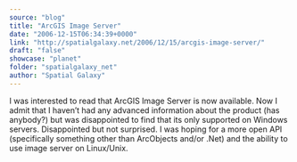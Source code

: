 ```yaml
---
source: "blog"
title: "ArcGIS Image Server"
date: "2006-12-15T06:34:39+0000"
link: "http://spatialgalaxy.net/2006/12/15/arcgis-image-server/"
draft: "false"
showcase: "planet"
folder: "spatialgalaxy_net"
author: "Spatial Galaxy"
---
```


I was interested to read that ArcGIS Image Server is now available. Now I admit that I haven&rsquo;t had any advanced information about the product (has anybody?) but was disappointed to find that its only supported on Windows servers.
Disappointed but not surprised. I was hoping for a more open API (specifically something other than ArcObjects and/or .Net) and the ability to use image server on Linux/Unix.
